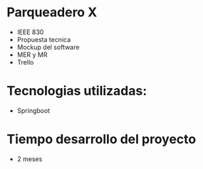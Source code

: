 # Parqueadero X
- IEEE 830
- Propuesta tecnica
- Mockup del software
- MER y MR
- Trello
# Tecnologias utilizadas: 
- Springboot
# Tiempo desarrollo del proyecto 
- 2 meses 
